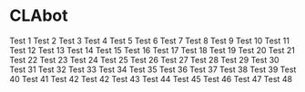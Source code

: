 # CLAbot
Test 1
Test 2
Test 3
Test 4
Test 5
Test 6
Test 7
Test 8
Test 9
Test 10
Test 11
Test 12
Test 13
Test 14
Test 15
Test 16
Test 17
Test 18
Test 19
Test 20
Test 21
Test 22
Test 23
Test 24
Test 25
Test 26
Test 27
Test 28
Test 29
Test 30
Test 31
Test 32
Test 33
Test 34
Test 35
Test 36
Test 37
Test 38
Test 39
Test 40
Test 41
Test 42
Test 42
Test 43
Test 44
Test 45
Test 46
Test 47
Test 48

